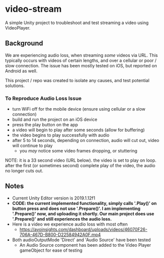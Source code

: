 # video-stream

A simple Unity project to troubleshoot and test streaming a video using VideoPlayer.

## Background

We are experiencing audio loss, when streaming _some_ videos via URL. This typically occurs with videos of certain lengths, and over a cellular or poor / slow connection. The issue has been mostly tested on iOS, but reported on Android as well.

This project / repo was created to isolate any causes, and test potential solutions.

### To Reproduce Audio Loss Issue

* turn WiFi off for the mobile device (ensure using cellular or a slow connection)
* build and run the project on an iOS device
* press the play button on the app
* a video will begin to play after some seconds (allow for buffering)
* the video begins to play successfully with audio
* after 5 to 14 seconds, depending on connection, audio will cut out, video will continue to play
  - you _may_ notice some video frames dropping, or stuttering

NOTE: it is a 33 second video (URL below). the video is set to play on loop. after the first (or sometimes second) complete play of the video, the audio no longer cuts out.

## Notes
* Current Unity Editor version is 2019.1.12f1
* __CODE: the current implemented functionality, simply calls '.Play()' on button press and does not use '.Prepare()'. I am implementing '.Prepare()' now, and uploading it shortly. Our main project does use '.Prepare()' and still experiences the audio loss.__
* Here is a video we experience audio loss with most often
   - https://avoinsights.com/dashboard/uploads/videos/46070F26-706A-467D-B800-D22584942A0F.mp4
* Both audioOutputMode 'Direct' and 'Audio Source' have been tested
  - An Audio Source component has been added to the Video Player gameObject for ease of testing
